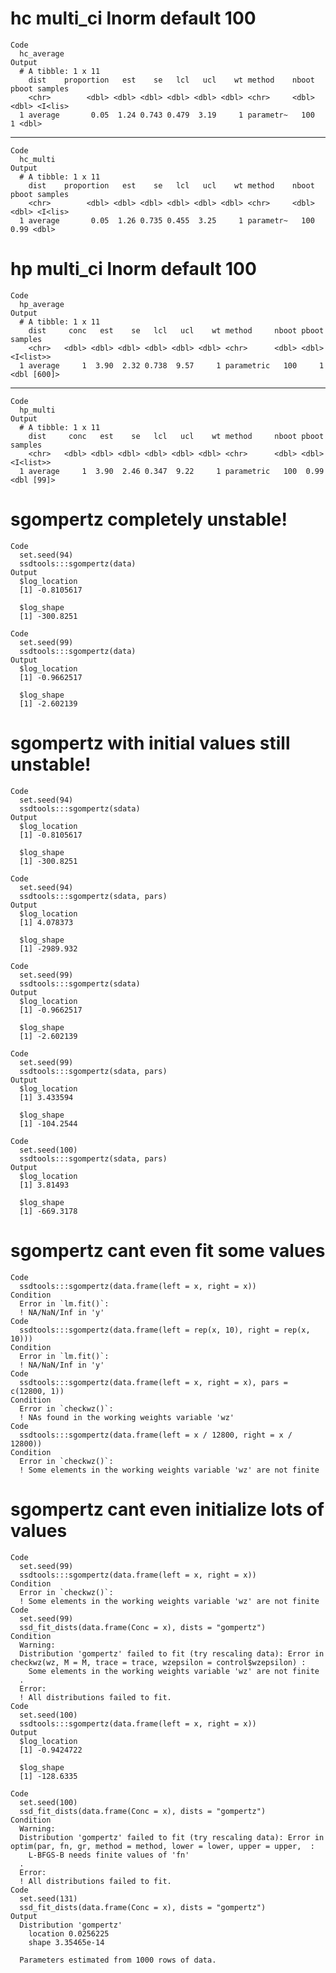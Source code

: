 # hc multi_ci lnorm default 100

    Code
      hc_average
    Output
      # A tibble: 1 x 11
        dist    proportion   est    se   lcl   ucl    wt method    nboot pboot samples
        <chr>        <dbl> <dbl> <dbl> <dbl> <dbl> <dbl> <chr>     <dbl> <dbl> <I<lis>
      1 average       0.05  1.24 0.743 0.479  3.19     1 parametr~   100     1 <dbl>  

---

    Code
      hc_multi
    Output
      # A tibble: 1 x 11
        dist    proportion   est    se   lcl   ucl    wt method    nboot pboot samples
        <chr>        <dbl> <dbl> <dbl> <dbl> <dbl> <dbl> <chr>     <dbl> <dbl> <I<lis>
      1 average       0.05  1.26 0.735 0.455  3.25     1 parametr~   100  0.99 <dbl>  

# hp multi_ci lnorm default 100

    Code
      hp_average
    Output
      # A tibble: 1 x 11
        dist     conc   est    se   lcl   ucl    wt method     nboot pboot samples    
        <chr>   <dbl> <dbl> <dbl> <dbl> <dbl> <dbl> <chr>      <dbl> <dbl> <I<list>>  
      1 average     1  3.90  2.32 0.738  9.57     1 parametric   100     1 <dbl [600]>

---

    Code
      hp_multi
    Output
      # A tibble: 1 x 11
        dist     conc   est    se   lcl   ucl    wt method     nboot pboot samples   
        <chr>   <dbl> <dbl> <dbl> <dbl> <dbl> <dbl> <chr>      <dbl> <dbl> <I<list>> 
      1 average     1  3.90  2.46 0.347  9.22     1 parametric   100  0.99 <dbl [99]>

# sgompertz completely unstable!

    Code
      set.seed(94)
      ssdtools:::sgompertz(data)
    Output
      $log_location
      [1] -0.8105617
      
      $log_shape
      [1] -300.8251
      
    Code
      set.seed(99)
      ssdtools:::sgompertz(data)
    Output
      $log_location
      [1] -0.9662517
      
      $log_shape
      [1] -2.602139
      

# sgompertz with initial values still unstable!

    Code
      set.seed(94)
      ssdtools:::sgompertz(sdata)
    Output
      $log_location
      [1] -0.8105617
      
      $log_shape
      [1] -300.8251
      
    Code
      set.seed(94)
      ssdtools:::sgompertz(sdata, pars)
    Output
      $log_location
      [1] 4.078373
      
      $log_shape
      [1] -2989.932
      
    Code
      set.seed(99)
      ssdtools:::sgompertz(sdata)
    Output
      $log_location
      [1] -0.9662517
      
      $log_shape
      [1] -2.602139
      
    Code
      set.seed(99)
      ssdtools:::sgompertz(sdata, pars)
    Output
      $log_location
      [1] 3.433594
      
      $log_shape
      [1] -104.2544
      
    Code
      set.seed(100)
      ssdtools:::sgompertz(sdata, pars)
    Output
      $log_location
      [1] 3.81493
      
      $log_shape
      [1] -669.3178
      

# sgompertz cant even fit some values

    Code
      ssdtools:::sgompertz(data.frame(left = x, right = x))
    Condition
      Error in `lm.fit()`:
      ! NA/NaN/Inf in 'y'
    Code
      ssdtools:::sgompertz(data.frame(left = rep(x, 10), right = rep(x, 10)))
    Condition
      Error in `lm.fit()`:
      ! NA/NaN/Inf in 'y'
    Code
      ssdtools:::sgompertz(data.frame(left = x, right = x), pars = c(12800, 1))
    Condition
      Error in `checkwz()`:
      ! NAs found in the working weights variable 'wz'
    Code
      ssdtools:::sgompertz(data.frame(left = x / 12800, right = x / 12800))
    Condition
      Error in `checkwz()`:
      ! Some elements in the working weights variable 'wz' are not finite

# sgompertz cant even initialize lots of values

    Code
      set.seed(99)
      ssdtools:::sgompertz(data.frame(left = x, right = x))
    Condition
      Error in `checkwz()`:
      ! Some elements in the working weights variable 'wz' are not finite
    Code
      set.seed(99)
      ssd_fit_dists(data.frame(Conc = x), dists = "gompertz")
    Condition
      Warning:
      Distribution 'gompertz' failed to fit (try rescaling data): Error in checkwz(wz, M = M, trace = trace, wzepsilon = control$wzepsilon) : 
        Some elements in the working weights variable 'wz' are not finite
      .
      Error:
      ! All distributions failed to fit.
    Code
      set.seed(100)
      ssdtools:::sgompertz(data.frame(left = x, right = x))
    Output
      $log_location
      [1] -0.9424722
      
      $log_shape
      [1] -128.6335
      
    Code
      set.seed(100)
      ssd_fit_dists(data.frame(Conc = x), dists = "gompertz")
    Condition
      Warning:
      Distribution 'gompertz' failed to fit (try rescaling data): Error in optim(par, fn, gr, method = method, lower = lower, upper = upper,  : 
        L-BFGS-B needs finite values of 'fn'
      .
      Error:
      ! All distributions failed to fit.
    Code
      set.seed(131)
      ssd_fit_dists(data.frame(Conc = x), dists = "gompertz")
    Output
      Distribution 'gompertz'
        location 0.0256225
        shape 3.35465e-14
      
      Parameters estimated from 1000 rows of data.

